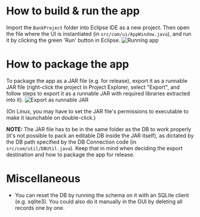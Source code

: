 # How to build & run the app
Import the `BankProject` folder into Eclipse IDE as a new project. Then open the file where the UI is instantiated (in `src/com/ui/AppWindow.java`), 
and run it by clicking the green 'Run' button in Eclipse.
![Running app](https://i.imgur.com/hqWl5mX.png)

# How to package the app
To package the app as a JAR file (e.g. for release), export it as a runnable JAR file (right-click the project
in Project Explorer, select "Export", and follow steps to export it as a runnable JAR with required libraries extracted into it).
![Export as runnable JAR](https://i.imgur.com/CKcM3SH.png)

(On Linux, you may have to set the JAR file's permissions to executable to make it launchable on double-click.)

**NOTE:** The JAR file has to be in the same folder as the DB to work properly (it's not possible to pack an editable DB inside the JAR itself),
as dictated by the DB path specified by the DB Connection code (in `src/com/util/DBUtil.java`).
Keep that in mind when deciding the export destination and how to package the app for release.

# Miscellaneous
- You can reset the DB by running the schema on it with an SQLite client (e.g. sqlite3). You could also do it manually in the GUI by deleting all
records one by one.
